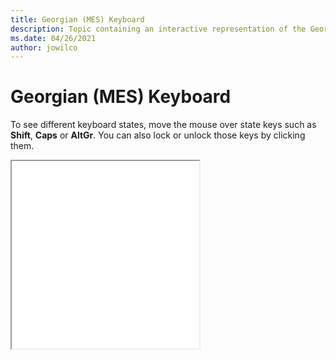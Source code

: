 ```yaml
--- 
title: Georgian (MES) Keyboard 
description: Topic containing an interactive representation of the Georgian (MES) Keyboard 
ms.date: 04/26/2021 
author: jowilco 
--- 
```

 
# Georgian (MES) Keyboard 
 
To see different keyboard states, move the mouse over state keys such as **Shift**, **Caps** or **AltGr**. You can also lock or unlock those keys by clicking them. 
 
<iframe src="kbdgeome.html" height="300"></iframe> 
